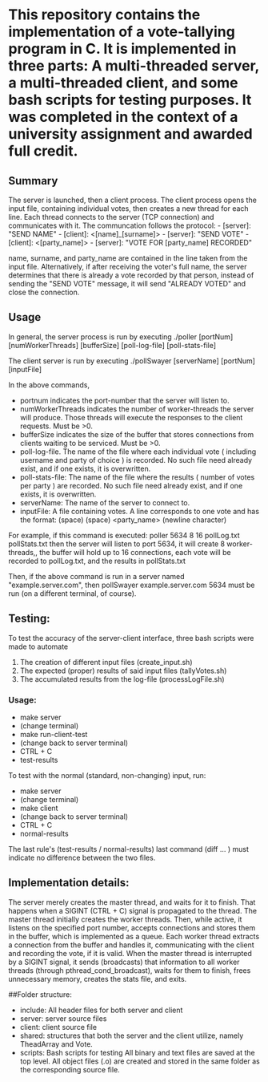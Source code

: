 # This repository contains the implementation of a vote-tallying program in C. It is implemented in three parts: A multi-threaded server, a multi-threaded client, and some bash scripts for testing purposes. It was completed in the context of a university assignment and awarded full credit.

## Summary
The server is launched, then a client process. The client process opens the input file, containing individual votes, then creates a new thread for each line. Each thread connects to the server (TCP connection) and communicates with it. The communcation follows the protocol:
	- [server]: "SEND NAME"
	- [client]:  <[name]_[surname]>
	- [server]: "SEND VOTE"
	- [client]: <[party_name]>
	- [server]: "VOTE FOR [party_name] RECORDED"

name, surname, and party_name are contained in the line taken from the input file.
Alternatively, if after receiving the voter's full name, the server determines that there is already a vote recorded by that person, instead of sending the "SEND VOTE" message, it will send "ALREADY VOTED" and close the connection.


## Usage

In general, the server process is run by executing
	./poller [portNum] [numWorkerThreads] [bufferSize] [poll-log-file] [poll-stats-file]

The client server is run by executing
	./pollSwayer [serverName] [portNum] [inputFile]

In the above commands,

- portnum indicates the port-number that the server will listen to.
- numWorkerThreads indicates the number of worker-threads the server will produce. Those threads will execute the responses to the client requests. Must be >0.
- bufferSize indicates the size of the buffer that stores connections from clients waiting to be serviced. Must be >0.
- poll-log-file. The name of the file where each individual vote ( including username and party of choice ) is recorded. No such file need already exist, and if one exists, it is overwritten.
- poll-stats-file: The name of the file where the results ( number of votes per party ) are recorded.  No such file need already exist, and if one exists, it is overwritten.
- serverName: The name of the server to connect to.
- inputFile: A file containing votes. A line corresponds to one vote and has the format:
		<name> (space) <surname> (space) <party_name> (newline character)

For example, if this command is executed:
	 poller 5634 8 16 pollLog.txt pollStats.txt
then the server will listen to port 5634, it will create 8 worker-threads,, the buffer will hold up to 16 connections, each vote will be recorded to pollLog.txt, and the results in pollStats.txt

Then, if the above command is run in a server named "example.server.com", then
	pollSwayer example.server.com 5634 <inputFile> must be run (on a different terminal, of course).


## Testing:
To test the accuracy of the server-client interface, three bash scripts were made to automate
1. The creation of different input files (create_input.sh)
2. The expected (proper) results of said input files (tallyVotes.sh)
3. The accumulated results from the log-file (processLogFile.sh)
### Usage:
- make server
- (change terminal)
- make run-client-test
- (change back to server terminal)
- CTRL + C
- test-results

To test with the normal (standard, non-changing) input, run:
- make server
- (change terminal)
- make client
- (change back to server terminal)
- CTRL + C
- normal-results

The last rule's (test-results / normal-results) last command (diff ... ) must indicate no difference between the two files.
	


## Implementation details:
The server merely creates the master thread, and waits for it to finish. That happens when a SIGINT (CTRL + C) signal is propagated to the thread. The master thread initially creates the worker threads. Then, while active, it listens on the specified port number, accepts connections and stores them in the buffer, which is implemented as a queue. Each worker thread extracts a connection from the buffer and handles it, communicating with the client and recording the vote, if it is valid.
When the master thread is interrupted by a SIGINT signal, it sends (broadcasts) that information to all worker threads (through pthread_cond_broadcast), waits for them to finish, frees unnecessary memory, creates the stats file, and exits.

##Folder structure:
- include: All header files for both server and client
- server: server source files
- client: client source file
- shared: structures that both the server and the client utilize, namely TheadArray and Vote.
- scripts: Bash scripts for testing
All binary and text files are saved at the top level. All object files (.o) are created and stored in the same folder as the corresponding source file.
		
	

	
					
